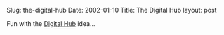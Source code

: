 Slug: the-digital-hub
Date: 2002-01-10
Title: The Digital Hub
layout: post

Fun with the <a href="http://www.apple.com/imac/digitalhub.html">Digital Hub</a> idea...<p>
<div align="center"></div></p>
